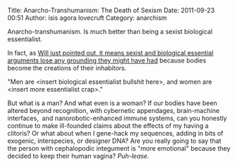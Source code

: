 Title: Anarcho-Transhumanism: The Death of Sexism
Date: 2011-09-23 00:51
Author: isis agora lovecruft
Category: anarchism

Anarcho-transhumanism. Is much better than being a sexist biological
essentialist.

In fact, as [Will just pointed out, it means sexist and biological
essential arguments lose any grounding they might have had][] because
bodies become the creations of their inhabitors.

"Men are \<insert biological essentialist bullshit here\>, and women are
\<insert more essentialist crap\>."

But what is a man? And what even is a woman? If our bodies have been
altered beyond recognition, with cybernetic appendages, brain-machine
interfaces,  and nanorobotic-enhanced immune systems, can you honestly
continue to make ill-founded claims about the effects of my having a
clitoris? Or what about when I gene-hack my sequences, adding in bits of
exogenic, interspecies, or designer DNA? Are you really going to say
that the person with cephalopodic integument is "more emotional" because
they decided to keep their human vagina? *Puh-lease.*

  [Will just pointed out, it means sexist and biological essential
  arguments lose any grounding they might have had]: https://humaniterations.wordpress.com/2011/09/21/the-floating-metal-sphere-trump-card/#respond
